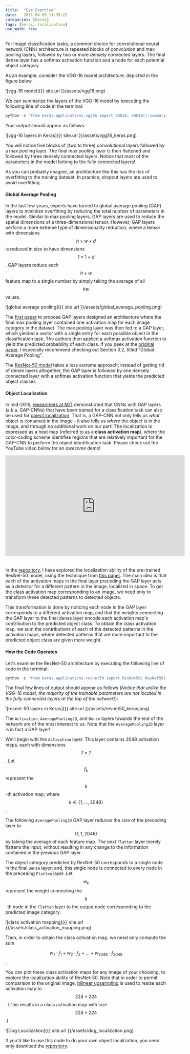 ```yaml
---
title:  "Eye Exercise"
date:   2021-04-09 11:39:23
categories: [keras] 
tags: [keras, localization]
use_math: true
---
```


For image classification tasks, a common choice for convolutional neural network (CNN) architecture is repeated blocks of convolution and max pooling layers, followed by two or more densely connected layers.  The final dense layer has a softmax activation function and a node for each potential object category.  

As an example, consider the VGG-16 model architecture, depicted in the figure below.

![vgg-16 model]({{ site.url }}/assets/vgg16.png)

We can summarize the layers of the VGG-16 model by executing the following line of code in the terminal:

```	python
python -c 'from keras.applications.vgg16 import VGG16; VGG16().summary()'
```

Your output should appear as follows:

![vgg-16 layers in Keras]({{ site.url }}/assets/vgg16_keras.png)

You will notice five blocks of (two to three) convolutional layers followed by a max pooling layer.  The final max pooling layer is then flattened and followed by three densely connected layers.  Notice that most of the parameters in the model belong to the fully connected layers!

As you can probably imagine, an architecture like this has the risk of overfitting to the training dataset.  In practice, dropout layers are used to avoid overfitting.

#### Global Average Pooling

In the last few years, experts have turned to global average pooling (GAP) layers to minimize overfitting by reducing the total number of parameters in the model.  Similar to max pooling layers, GAP layers are used to reduce the spatial dimensions of a three-dimensional tensor.  However, GAP layers perform a more extreme type of dimensionality reduction, where a tensor with dimensions $$h \times w \times d$$ is reduced in size to have dimensions $$1 \times 1 \times d$$.  GAP layers reduce each $$h \times w$$ feature map to a single number by simply taking the average of all $$hw$$ values.

![global average pooling]({{ site.url }}/assets/global_average_pooling.png)

The [first paper](https://arxiv.org/pdf/1312.4400.pdf) to propose GAP layers designed an architecture where the final max pooling layer contained one activation map for each image category in the dataset.  The max pooling layer was then fed to a GAP layer, which yielded a vector with a single entry for each possible object in the classification task.  The authors then applied a softmax activation function to yield the predicted probability of each class.  If you peek at the [original paper](https://arxiv.org/pdf/1312.4400.pdf), I especially recommend checking out Section 3.2, titled "Global Average Pooling".

The [ResNet-50 model](http://ethereon.github.io/netscope/#/gist/db945b393d40bfa26006) takes a less extreme approach; instead of getting rid of dense layers altogether, the GAP layer is followed by one densely connected layer with a softmax activation function that yields the predicted object classes.  

#### Object Localization

In mid-2016, [researchers at MIT](http://cnnlocalization.csail.mit.edu/Zhou_Learning_Deep_Features_CVPR_2016_paper.pdf) demonstrated that CNNs with GAP layers (a.k.a. GAP-CNNs) that have been trained for a classification task can also be used for [object localization](https://www.youtube.com/watch?v=fZvOy0VXWAI).  That is, a GAP-CNN not only tells us *what* object is contained in the image - it also tells us *where* the object is in the image, and through no additional work on our part!  The localization is expressed as a heat map (referred to as a __class activation map__), where the color-coding scheme identifies regions that are relatively important for the GAP-CNN to perform the object identification task.  Please check out the YouTube video below for an _awesome_ demo!

<iframe width="560" height="315" style="padding:0px 0px 20px 0px;" src="https://www.youtube.com/embed/fZvOy0VXWAI?rel=0" frameborder="0" allowfullscreen></iframe>

In the [repository](https://github.com/analyticalmeanderings/ResNetCAM-keras), I have explored the localization ability of the pre-trained ResNet-50 model, using the technique from [this paper](http://cnnlocalization.csail.mit.edu/Zhou_Learning_Deep_Features_CVPR_2016_paper.pdf).  The main idea is that each of the activation maps in the final layer preceding the GAP layer acts as a detector for a different pattern in the image, localized in space.  To get the class activation map corresponding to an image, we need only to transform these detected patterns to detected objects.   


This transformation is done by noticing each node in the GAP layer corresponds to a different activation map, and that the weights connecting the GAP layer to the final dense layer encode each activation map's contribution to the predicted object class.  To obtain the class activation map, we sum the contributions of each of the detected patterns in the activation maps, where detected patterns that are more important to the predicted object class are given more weight.  

#### How the Code Operates

Let's examine the ResNet-50 architecture by executing the following line of code in the terminal:

```	python
python -c 'from keras.applications.resnet50 import ResNet50; ResNet50().summary()'
```

The final few lines of output should appear as follows (_Notice that unlike the VGG-16 model, the majority of the trainable parameters are not located in the fully connected layers at the top of the network!_):

![resnet-50 layers in Keras]({{ site.url }}/assets/resnet50_keras.png)

The `Activation`, `AveragePooling2D`, and `Dense` layers towards the end of the network are of the most interest to us.  Note that the `AveragePooling2D` layer is in fact a GAP layer!

We'll begin with the `Activation` layer.  This layer contains 2048 activation maps, each with dimensions $$7\times7$$.  Let $$f_k$$ represent the $$k$$-th activation map, where $$k \in \{1, \ldots, 2048\}$$.  

The following `AveragePooling2D` GAP layer reduces the size of the preceding layer to $$(1,1,2048)$$ by taking the average of each feature map.  The next `Flatten` layer merely flattens the input, without resulting in any change to the information contained in the previous GAP layer.

The object category predicted by ResNet-50 corresponds to a single node in the final `Dense` layer; and, this single node is connected to every node in the preceding `Flatten` layer.  Let $$w_k$$ represent the weight connecting the $$k$$-th node in the `Flatten` layer to the output node corresponding to the predicted image category.  

![class activation mapping]({{ site.url }}/assets/class_activation_mapping.png)

Then, in order to obtain the class activation map, we need only compute the sum

$$w_1 \cdot f_1 + w_2 \cdot f_2 + \ldots + w_{2048} \cdot f_{2048}$$.

You can plot these class activation maps for any image of your choosing, to explore the localization ability of ResNet-50.  Note that in order to permit comparison to the original image, [bilinear upsampling](https://docs.scipy.org/doc/scipy-0.18.1/reference/generated/scipy.ndimage.zoom.html#scipy.ndimage.zoom) is used to resize each activation map to $$224 \times 224$$.  (This results in a class activation map with size $$224 \times 224$$.)

![Dog Localization]({{ site.url }}/assets/dog_localization.png)

If you'd like to use this code to do your own object localization, you need only download the [repository](https://github.com/analyticalmeanderings/ResNetCAM-keras).